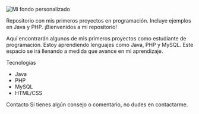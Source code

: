 ![Mi fondo personalizado](https://miurl.com/mifondo.png)

Repositorio con mis primeros proyectos en programación. Incluye ejemplos en Java y PHP.
¡Bienvenidos a mi repositorio! 

Aquí encontrarán algunos de mis primeros proyectos como estudiante de programación. Estoy aprendiendo lenguajes como Java, PHP y MySQL. Este espacio se irá llenando a medida que avance en mi aprendizaje.

Tecnologías
- Java
- PHP
- MySQL
- HTML/CSS

 Contacto
Si tienes algún consejo o comentario, no dudes en contactarme.
